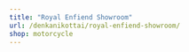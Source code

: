 ```yaml
---
title: "Royal Enfiend Showroom"
url: /denkanikottai/royal-enfiend-showroom/
shop: motorcycle
---
```

